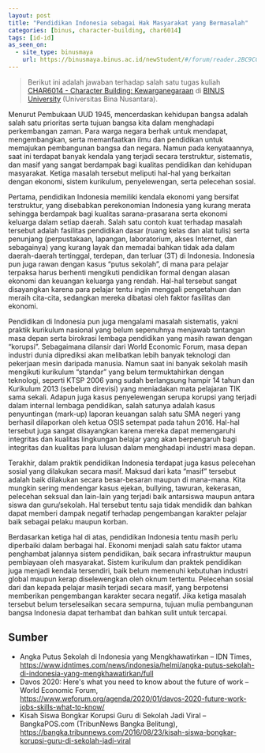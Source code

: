 ```yaml
---
layout: post
title: "Pendidikan Indonesia sebagai Hak Masyarakat yang Bermasalah"
categories: [binus, character-building, char6014]
tags: [id-id]
as_seen_on:
  - site_type: binusmaya
    url: https://binusmaya.binus.ac.id/newStudent/#/forum/reader.2BC9CCD6-A377-481D-BC9C-69DD0A332365?id=1
---
```

> Berikut ini adalah jawaban terhadap salah satu tugas kuliah [CHAR6014 - Character Building: Kewarganegaraan](https://curriculum.binus.ac.id/course/char6014/) di [BINUS University](https://binus.ac.id) (Universitas Bina Nusantara).

Menurut Pembukaan UUD 1945, mencerdaskan kehidupan bangsa adalah salah satu prioritas serta tujuan bangsa kita dalam menghadapi perkembangan zaman. Para warga negara berhak untuk mendapat, mengembangkan, serta memanfaatkan ilmu dan pendidikan untuk memajukan pembangunan bangsa dan negara. Namun pada kenyataannya, saat ini terdapat banyak kendala yang terjadi secara terstruktur, sistematis, dan masif yang sangat berdampak bagi kualitas pendidikan dan kehidupan masyarakat. Ketiga masalah tersebut meliputi hal-hal yang berkaitan dengan ekonomi, sistem kurikulum, penyelewengan, serta pelecehan sosial.

Pertama, pendidikan Indonesia memiliki kendala ekonomi yang bersifat terstruktur, yang disebabkan perekonomian Indonesia yang kurang merata sehingga berdampak bagi kualitas sarana-prasarana serta ekonomi keluarga dalam setiap daerah. Salah satu contoh kuat terhadap masalah tersebut adalah fasilitas pendidikan dasar (ruang kelas dan alat tulis) serta penunjang (perpustakaan, lapangan, laboratorium, akses Internet, dan sebagainya) yang kurang layak dan memadai bahkan tidak ada dalam daerah-daerah tertinggal, terdepan, dan terluar (3T) di Indonesia. Indonesia pun juga rawan dengan kasus “putus sekolah”, di mana para pelajar terpaksa harus berhenti mengikuti pendidikan formal dengan alasan ekonomi dan keuangan keluarga yang rendah. Hal-hal tersebut sangat disayangkan karena para pelajar tentu ingin menggali pengetahuan dan meraih cita-cita, sedangkan mereka dibatasi oleh faktor fasilitas dan ekonomi.

Pendidikan di Indonesia pun juga mengalami masalah sistematis, yakni praktik kurikulum nasional yang belum sepenuhnya menjawab tantangan masa depan serta birokrasi lembaga pendidikan yang masih rawan dengan “korupsi”. Sebagaimana dilansir dari World Economic Forum, masa depan industri dunia diprediksi akan melibatkan lebih banyak teknologi dan pekerjaan mesin daripada manusia. Namun saat ini banyak sekolah masih mengikuti kurikulum “standar” yang belum termuktahirkan dengan teknologi, seperti KTSP 2006 yang sudah berlangsung hampir 14 tahun dan Kurikulum 2013 (sebelum direvisi) yang meniadakan mata pelajaran TIK sama sekali. Adapun juga kasus penyelewengan serupa korupsi yang terjadi dalam internal lembaga pendidikan, salah satunya adalah kasus penyuntingan (mark-up) laporan keuangan salah satu SMA negeri yang berhasil dilaporkan oleh ketua OSIS setempat pada tahun 2016. Hal-hal tersebut juga sangat disayangkan karena mereka dapat memengaruhi integritas dan kualitas lingkungan belajar yang akan berpengaruh bagi integritas dan kualitas para lulusan dalam menghadapi industri masa depan.

Terakhir, dalam praktik pendidikan Indonesia terdapat juga kasus pelecehan sosial yang dilakukan secara masif. Maksud dari kata “masif” tersebut adalah baik dilakukan secara besar-besaran maupun di mana-mana. Kita mungkin sering mendengar kasus ejekan, bullying, tawuran, kekerasan, pelecehan seksual dan lain-lain yang terjadi baik antarsiswa maupun antara siswa dan guru/sekolah. Hal tersebut tentu saja tidak mendidik dan bahkan dapat memberi dampak negatif terhadap pengembangan karakter pelajar baik sebagai pelaku maupun korban.

Berdasarkan ketiga hal di atas, pendidikan Indonesia tentu masih perlu diperbaiki dalam berbagai hal. Ekonomi menjadi salah satu faktor utama penghambat jalannya sistem pendidikan, baik secara infrastruktur maupun pembiayaan oleh masyarakat. Sistem kurikulum dan praktek pendidikan juga menjadi kendala tersendiri, baik belum memenuhi kebutuhan industri global maupun kerap diselewengkan oleh oknum tertentu. Pelecehan sosial dari dan kepada pelajar masih terjadi secara masif, yang berpotensi memberikan pengembangan karakter secara negatif. Jika ketiga masalah tersebut belum terselesaikan secara sempurna, tujuan mulia pembangunan bangsa Indonesia dapat terhambat dan bahkan sulit untuk tercapai.

## Sumber
+ Angka Putus Sekolah di Indonesia yang Mengkhawatirkan – IDN Times, https://www.idntimes.com/news/indonesia/helmi/angka-putus-sekolah-di-indonesia-yang-mengkhawatirkan/full
+ Davos 2020: Here's what you need to know about the future of work – World Economic Forum, https://www.weforum.org/agenda/2020/01/davos-2020-future-work-jobs-skills-what-to-know/ 
+ Kisah Siswa Bongkar Korupsi Guru di Sekolah Jadi Viral – BangkaPOS.com (TribunNews Bangka Belitung), https://bangka.tribunnews.com/2016/08/23/kisah-siswa-bongkar-korupsi-guru-di-sekolah-jadi-viral
